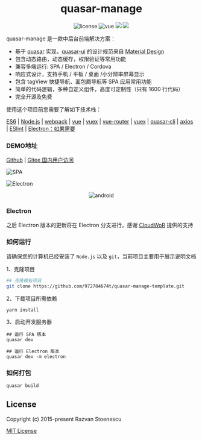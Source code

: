 <div align="center">
  <h1>quasar-manage</h1>
</div>
<p align="center">
    <img src="https://img.shields.io/github/license/mashape/apistatus.svg" alt="license">
    <img src="https://img.shields.io/badge/vue-2.6.12-brightgreen.svg" alt="vue">
  <img src="https://img.shields.io/npm/v/quasar.svg?label=quasar">  <img src="https://img.shields.io/npm/v/%40quasar/extras.svg?label=@quasar/extras"> 
</p>

quasar-manage 是一款中后台前端解决方案：
- 基于 [quasar](http://www.quasarchs.com/) 实现，[quasar-ui](http://www.quasarchs.com/) 的设计规范来自 [Material Design](https://material.io/)
- 包含动态路由，动态缓存，权限验证等常用功能
- 兼容多端运行: SPA / Electron / Cordova
- 响应式设计，支持手机 / 平板 / 桌面 /小分辨率屏幕显示
- 包含 tagView 快捷导航、面包屑导航等 SPA 应用常用功能
- 简单的代码逻辑，多种自定义组件，高度可定制性（只有 1600 行代码）
- 完全开源及免费

使用这个项目前您需要了解如下技术栈：

[ES6](https://es6.ruanyifeng.com/) | [Node.js](https://nodejs.org/en/) | [webpack](https://www.webpackjs.com/) | [vue](https://cn.vuejs.org/) | [vuex](https://vuex.vuejs.org/zh/) | [vue-router](https://router.vuejs.org/zh/) | [vuex](https://vuex.vuejs.org/zh/) | [quasar-cli](http://www.quasarchs.com/start/quasar-cli) | [axios](http://www.axios-js.com/) | [ESlint](https://eslint.bootcss.com/) | [Electron：如果需要](https://www.electronjs.org/)
### DEMO地址 

[Github](https://972784674t.github.io/vue-quasar-manage/) | [Gitee 国内用户访问](http://incimo.gitee.io/vue-quasar-manage)

![SPA](https://images.gitee.com/uploads/images/2020/1121/001642_63a6fa66_5663937.png "home.png")

![Electron](https://images.gitee.com/uploads/images/2021/0122/174410_adafb537_5663937.png "electron.png")

<p align="center">
    <img src="https://images.gitee.com/uploads/images/2021/0123/174943_5c56f9c7_5663937.png" alt="android">
</p>

### Electron
之后 Electron 版本的更新将在 Electron 分支进行，感谢 [CloudWoR](https://github.com/CloudWoR) 提供的支持

### 如何运行
请确保您的计算机已经安装了 ```Node.js``` 以及 ```git```，当前项目主要用于展示说明文档

1、克隆项目
```sh
## 克隆模板项目
git clone https://github.com/972784674t/quasar-manage-template.git
```
2、下载项目所需依赖
```yarn
yarn install
```
3、启动开发服务器
```yarn
## 运行 SPA 版本
quasar dev

## 运行 Electron 版本
quasar dev -m electron
```
### 如何打包
```sh
quasar build
```

## License

Copyright (c) 2015-present Razvan Stoenescu

[MIT License](http://en.wikipedia.org/wiki/MIT_License)
